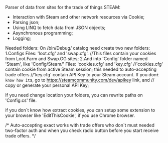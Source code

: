 Parser of data from sites for the trade of things STEAM:
-	Interaction with Steam and other network resources via Cookie;
-	Parsing json;
-	Using LINQ to fetch data from JSON objects;
-	Asynchronous programming;
-	Logging;


Needed folders:
On /bin/Debug/ catalog need create two new folders:
  1.Configs
   Files: 'loot.cfg' and 'swap.cfg'. 
   //This files contain your cookies from Loot.Farm and Swap.GG sites;
  2.And into 'Config' folder named 'Steam', like 'Config/Steam/'
    Files: 'cookies.cfg' and 'key.cfg'
    //'cookies.cfg' contain cookie from active Steam session; this needed to auto-accepting trade offers
    //'key.cfg' contain API Key to your Steam account. If you don`t know how it`s, go to https://steamcommunity.com/dev/apikey link, and       // copy or generate your personal API Key;
    
If you need change location your folders, you can  rewrite paths on 'Config.cs' file.

if you don`t know how extract cookies, you can setup some extension to your browser like 'EditThisCookie', if you use Chrome browser.

/*
  Auto-accepting exact works with trade offers who don`t must needed two-factor auth and when you check radio button before you start       receive trade offers.
*/
